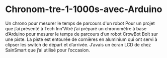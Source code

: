 # Chronom-tre-1-1000s-avec-Arduino
Un chrono pour mesurer le temps de parcours d'un robot
Pour un projet que j’ai présenté à Tech Inn’Vitré j’ai préparé un chronomètre à base d’Arduino pour mesurer le temps de parcours d’un robot CrowBot Bolt sur une piste. La piste est entourée de cornières en aluminium qui ont servi à clipser les switch de départ et d’arrivée. J’avais un écran LCD de chez SainSmart que j’ai utilisé pour l’occasion.
